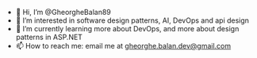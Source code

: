 - 👋 Hi, I’m @GheorgheBalan89
- 👀 I’m interested in software design patterns, AI, DevOps and api design
- 🌱 I’m currently learning more about DevOps, and more about design patterns in ASP.NET   
- 📫 How to reach me: email me at gheorghe.balan.dev@gmail.com

<!---
GheorgheBalan89/GheorgheBalan89 is a ✨ special ✨ repository because its `README.md` (this file) appears on your GitHub profile.
You can click the Preview link to take a look at your changes.
--->
